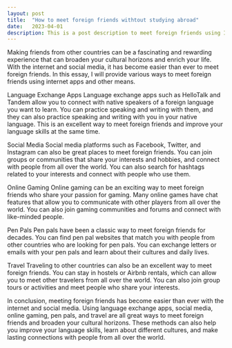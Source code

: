 ```yaml
---
layout: post
title:  "How to meet foreign friends withtout studying abroad"
date:   2023-04-01
description: This is a post description to meet foreign friends using Internet, etc.
---
```



Making friends from other countries can be a fascinating and rewarding experience that can broaden your cultural horizons and enrich your life. With the internet and social media, it has become easier than ever to meet foreign friends. In this essay, I will provide various ways to meet foreign friends using internet apps and other means.

Language Exchange Apps
Language exchange apps such as HelloTalk and Tandem allow you to connect with native speakers of a foreign language you want to learn. You can practice speaking and writing with them, and they can also practice speaking and writing with you in your native language. This is an excellent way to meet foreign friends and improve your language skills at the same time.

Social Media
Social media platforms such as Facebook, Twitter, and Instagram can also be great places to meet foreign friends. You can join groups or communities that share your interests and hobbies, and connect with people from all over the world. You can also search for hashtags related to your interests and connect with people who use them.

Online Gaming
Online gaming can be an exciting way to meet foreign friends who share your passion for gaming. Many online games have chat features that allow you to communicate with other players from all over the world. You can also join gaming communities and forums and connect with like-minded people.

Pen Pals
Pen pals have been a classic way to meet foreign friends for decades. You can find pen pal websites that match you with people from other countries who are looking for pen pals. You can exchange letters or emails with your pen pals and learn about their cultures and daily lives.

Travel
Traveling to other countries can also be an excellent way to meet foreign friends. You can stay in hostels or Airbnb rentals, which can allow you to meet other travelers from all over the world. You can also join group tours or activities and meet people who share your interests.

In conclusion, meeting foreign friends has become easier than ever with the internet and social media. Using language exchange apps, social media, online gaming, pen pals, and travel are all great ways to meet foreign friends and broaden your cultural horizons. These methods can also help you improve your language skills, learn about different cultures, and make lasting connections with people from all over the world.

